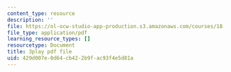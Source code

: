 ```yaml
---
content_type: resource
description: ''
file: https://ol-ocw-studio-app-production.s3.amazonaws.com/courses/18-03sc-differential-equations-fall-2011/429d007e0d64cb422b9fac93f4e5d81a_2SuTN8rpe4I.pdf
file_type: application/pdf
learning_resource_types: []
resourcetype: Document
title: 3play pdf file
uid: 429d007e-0d64-cb42-2b9f-ac93f4e5d81a
---
```

